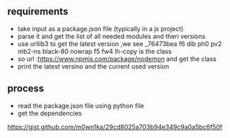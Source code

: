 ## requirements
- take input as a package.json file (typically in a  js project)
- parse it and get the list of all needed modules and theri versions
- use urllib3 to get the latest version ,we see _76473bea f6 dib ph0 pv2 mb2-ns black-80 nowrap f5 fw4 lh-copy is the class
- so url :https://www.npmjs.com/package/nodemon and get the class
- print the latest versino and the current used version
## process
- read the package.json file using python file
- get the dependencies

https://gist.github.com/m0wn1ka/29cd8025a703b94e349c9a0a5bc6f50f
